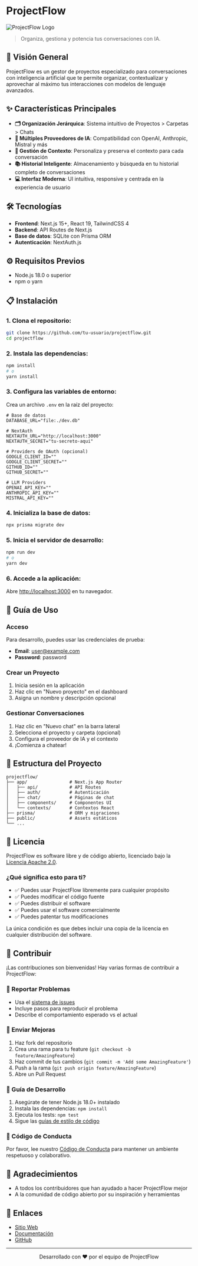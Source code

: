 # ProjectFlow

![ProjectFlow Logo](https://projectflow.uno/logo.png)

> Organiza, gestiona y potencia tus conversaciones con IA.

## 🚀 Visión General

ProjectFlow es un gestor de proyectos especializado para conversaciones con inteligencia artificial que te permite organizar, contextualizar y aprovechar al máximo tus interacciones con modelos de lenguaje avanzados.

## ✨ Características Principales

- **🗂️ Organización Jerárquica**: Sistema intuitivo de Proyectos > Carpetas > Chats
- **🔄 Múltiples Proveedores de IA**: Compatibilidad con OpenAI, Anthropic, Mistral y más
- **🧠 Gestión de Contexto**: Personaliza y preserva el contexto para cada conversación
- **📚 Historial Inteligente**: Almacenamiento y búsqueda en tu historial completo de conversaciones
- **💻 Interfaz Moderna**: UI intuitiva, responsive y centrada en la experiencia de usuario

## 🛠️ Tecnologías

- **Frontend**: Next.js 15+, React 19, TailwindCSS 4
- **Backend**: API Routes de Next.js
- **Base de datos**: SQLite con Prisma ORM
- **Autenticación**: NextAuth.js

## ⚙️ Requisitos Previos

- Node.js 18.0 o superior
- npm o yarn

## 📋 Instalación

### 1. Clona el repositorio:

```bash
git clone https://github.com/tu-usuario/projectflow.git
cd projectflow
```

### 2. Instala las dependencias:

```bash
npm install
# o
yarn install
```

### 3. Configura las variables de entorno:

Crea un archivo `.env` en la raíz del proyecto:

```
# Base de datos
DATABASE_URL="file:./dev.db"

# NextAuth
NEXTAUTH_URL="http://localhost:3000"
NEXTAUTH_SECRET="tu-secreto-aqui"

# Providers de OAuth (opcional)
GOOGLE_CLIENT_ID=""
GOOGLE_CLIENT_SECRET=""
GITHUB_ID=""
GITHUB_SECRET=""

# LLM Providers
OPENAI_API_KEY=""
ANTHROPIC_API_KEY=""
MISTRAL_API_KEY=""
```

### 4. Inicializa la base de datos:

```bash
npx prisma migrate dev
```

### 5. Inicia el servidor de desarrollo:

```bash
npm run dev
# o
yarn dev
```

### 6. Accede a la aplicación:

Abre [http://localhost:3000](http://localhost:3000) en tu navegador.

## 📱 Guía de Uso

### Acceso

Para desarrollo, puedes usar las credenciales de prueba:
- **Email**: user@example.com
- **Password**: password

### Crear un Proyecto

1. Inicia sesión en la aplicación
2. Haz clic en "Nuevo proyecto" en el dashboard
3. Asigna un nombre y descripción opcional

### Gestionar Conversaciones

1. Haz clic en "Nuevo chat" en la barra lateral
2. Selecciona el proyecto y carpeta (opcional)
3. Configura el proveedor de IA y el contexto
4. ¡Comienza a chatear!

## 📂 Estructura del Proyecto

```
projectflow/
├── app/                # Next.js App Router
│   ├── api/            # API Routes
│   ├── auth/           # Autenticación
│   ├── chat/           # Páginas de chat
│   ├── components/     # Componentes UI
│   └── contexts/       # Contextos React
├── prisma/             # ORM y migraciones
├── public/             # Assets estáticos
└── ...
```

## 📄 Licencia

ProjectFlow es software libre y de código abierto, licenciado bajo la [Licencia Apache 2.0](LICENSE).

### ¿Qué significa esto para ti?

- ✅ Puedes usar ProjectFlow libremente para cualquier propósito
- ✅ Puedes modificar el código fuente
- ✅ Puedes distribuir el software
- ✅ Puedes usar el software comercialmente
- ✅ Puedes patentar tus modificaciones

La única condición es que debes incluir una copia de la licencia en cualquier distribución del software.

## 👥 Contribuir

¡Las contribuciones son bienvenidas! Hay varias formas de contribuir a ProjectFlow:

### 🐛 Reportar Problemas
- Usa el [sistema de issues](https://github.com/tu-usuario/projectflow/issues)
- Incluye pasos para reproducir el problema
- Describe el comportamiento esperado vs el actual

### 🔧 Enviar Mejoras
1. Haz fork del repositorio
2. Crea una rama para tu feature (`git checkout -b feature/AmazingFeature`)
3. Haz commit de tus cambios (`git commit -m 'Add some AmazingFeature'`)
4. Push a la rama (`git push origin feature/AmazingFeature`)
5. Abre un Pull Request

### 🧪 Guía de Desarrollo
1. Asegúrate de tener Node.js 18.0+ instalado
2. Instala las dependencias: `npm install`
3. Ejecuta los tests: `npm test`
4. Sigue las [guías de estilo de código](CONTRIBUTING.md)

### 🤝 Código de Conducta
Por favor, lee nuestro [Código de Conducta](CODE_OF_CONDUCT.md) para mantener un ambiente respetuoso y colaborativo.

## 🙏 Agradecimientos

- A todos los contribuidores que han ayudado a hacer ProjectFlow mejor
- A la comunidad de código abierto por su inspiración y herramientas

## 🔗 Enlaces

- [Sitio Web](https://projectflow.uno)
- [Documentación](https://projectflow.uno/docs)
- [GitHub](https://github.com/tu-usuario/projectflow)

---

<p align="center">
  Desarrollado con ❤️ por el equipo de ProjectFlow
</p>

